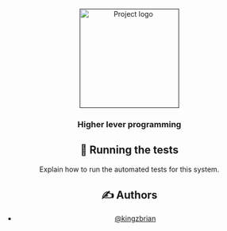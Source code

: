 <p align="center">
  <a href="" rel="noopener">
 <img width=200px height=200px src="https://i.imgur.com/6wj0hh6.jpg" alt="Project logo"></a>
</p>

<h3 align="center">Higher lever programming</h3>

<div align="center">


## 🔧 Running the tests <a name = "tests"></a>

Explain how to run the automated tests for this system.


## ✍️ Authors <a name = "authors"></a>

- [@kingzbrian](https://github.com/kingzbrian)



